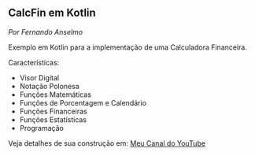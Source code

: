 <H2>CalcFin em Kotlin</H2>
<i>Por Fernando Anselmo</i>

Exemplo em Kotlin para a implementação de uma Calculadora Financeira.

Características:
<ul>
  <li>Visor Digital</li>
  <li>Notação Polonesa</li>
  <li>Funções Matemáticas</li>
  <li>Funções de Porcentagem e Calendário</li>
  <li>Funções Financeiras</li>
  <li>Funções Estatísticas</li>
  <li>Programação</li>
</ul>

Veja detalhes de sua construção em: <a href="https://www.youtube.com/channel/UC4VS4Emzy0TSbfgMfWcpnxA">Meu Canal do YouTube</a>